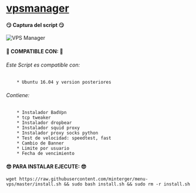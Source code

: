 
# [vpsmanager](https://github.com/minterger/menu)

#### :smirk: Captura del script :smirk:
![VPS Manager](https://raw.githubusercontent.com/minterger/menu-vps/master/img.png)

#### :100: COMPATIBLE CON: :100:
###### Este Script es compatible con:
        * Ubuntu 16.04 y version posteriores

###### Contiene:
        * Instalador BadVpn
        * tcp tweaker
        * Instalador dropbear
        * Instalador squid proxy
        * Instalador proxy socks python
        * Test de velocidad: speedtest, fast
        * Cambio de Banner
        * Limite por usuario
        * Fecha de vencimiento

#### :sunglasses: PARA INSTALAR EJECUTE: :sunglasses:
```shell
wget https://raw.githubusercontent.com/minterger/menu-vps/master/install.sh && sudo bash install.sh && sudo rm -r install.sh
```
